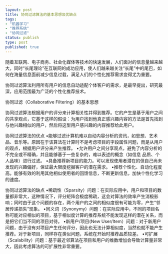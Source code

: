 ```yaml
--- 
layout: post
title: 协同过滤算法的基本思想及优缺点
tags: 
- "机器学习"
- "推荐系统"
- "协同过滤"
status: publish
type: post
published: true
---
```

随着互联网、电子商务、社会化媒体等技术的快速发展，人们面对的信息量越来越大，同时“长尾理论”在互联网的成功应用，使人们越来越关注“长尾”中的尾巴，如何在海量信息面前减少信息过载，满足人们的个性化推荐需求变得尤为重要。

协同过滤算法利用所有用户的信息自动适配个体客户的需求，是最早提出，研究最深，应用范围最为广泛的个性化推荐技术。

协同过滤（Collaborative Filtering）的基本思想

协同过滤算法根据用户的评分来计算相关性并得到推荐。它的产生是基于用户之间的共享观点，它基于这样的假设：为用户找到他真正感兴趣内容的方法是首先找到与他兴趣相似的用户，然后将这型用户感兴趣的内容推荐给此用户。

协同过滤算法的优点
•能够过滤计算机难以自动内容分析的资讯，如思想、艺术品、音乐等。原因在于该算法在计算时不是考虑项目的字段属性问题，而是从用户的观点，根据用户评分来产生推荐。 
•允许用户之间分享观点，避免了内容分析的不完全或不精确，并且能够基于一些复杂的，难以表述的概念（如信息 品质、个人品味）进行过滤。 
•具备推荐新项目的能力。可以发现使用者潜在的但自己尚未发现的兴趣偏好，保证最大限度挖掘客户的潜在需求。 
•推荐个性化、自动化程度高。能够有效的利用其他相似使用者的回馈信息，不断更新信息，加快个性化学习的速度。 

协同过滤算法的缺点
•稀疏性（Sparsity）问题：在实际应用中，用户和项目的数量都非常大，这种情况下，评分矩阵会极度稀疏，这会对算法的效率产生消极影响；同时由于这个问题的存在，两个用户的之间的相似度很有可能为零，产生“邻居传递损失”现象。 
•同义词（Synonymy）问题：在实际应用中，不同的项目名称可能对应相似的项目，基于相似度计算的推荐系统不能发现这样的潜在关系，而是把它们当不同的项目对待。 
•新用户/项目(New User/Item）问题：对于新用户问题，由于没有对项目产生任何评分，因此也无法计算相似度，当然也就不能产生推荐。对于新项目，同样存在类似问题，系统在开始时推荐品质较差。 
•可扩展（Scalability）问题：基于最近邻算法在项目和用户的维数增加会导致计算量非常大，因此考虑算法的可扩展性非常重要。
